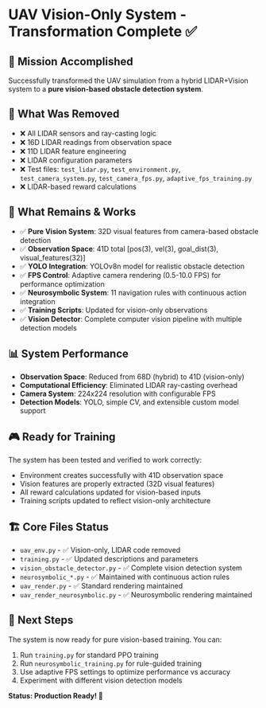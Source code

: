# UAV Vision-Only System - Transformation Complete ✅

## 🎯 **Mission Accomplished**
Successfully transformed the UAV simulation from a hybrid LIDAR+Vision system to a **pure vision-based obstacle detection system**.

## 🔄 **What Was Removed**
- ❌ All LIDAR sensors and ray-casting logic
- ❌ 16D LIDAR readings from observation space
- ❌ 11D LIDAR feature engineering 
- ❌ LIDAR configuration parameters
- ❌ Test files: `test_lidar.py`, `test_environment.py`, `test_camera_system.py`, `test_camera_fps.py`, `adaptive_fps_training.py`
- ❌ LIDAR-based reward calculations

## 🎉 **What Remains & Works**
- ✅ **Pure Vision System**: 32D visual features from camera-based obstacle detection
- ✅ **Observation Space**: 41D total [pos(3), vel(3), goal_dist(3), visual_features(32)]
- ✅ **YOLO Integration**: YOLOv8n model for realistic obstacle detection
- ✅ **FPS Control**: Adaptive camera rendering (0.5-10.0 FPS) for performance optimization
- ✅ **Neurosymbolic System**: 11 navigation rules with continuous action integration
- ✅ **Training Scripts**: Updated for vision-only observations
- ✅ **Vision Detector**: Complete computer vision pipeline with multiple detection models

## 📊 **System Performance**
- **Observation Space**: Reduced from 68D (hybrid) to 41D (vision-only)
- **Computational Efficiency**: Eliminated LIDAR ray-casting overhead
- **Camera System**: 224x224 resolution with configurable FPS
- **Detection Models**: YOLO, simple CV, and extensible custom model support

## 🎮 **Ready for Training**
The system has been tested and verified to work correctly:
- Environment creates successfully with 41D observation space
- Vision features are properly extracted (32D visual features)
- All reward calculations updated for vision-based inputs
- Training scripts updated to reflect vision-only architecture

## 🏗️ **Core Files Status**
- `uav_env.py` - ✅ Vision-only, LIDAR code removed
- `training.py` - ✅ Updated descriptions and parameters  
- `vision_obstacle_detector.py` - ✅ Complete vision detection system
- `neurosymbolic_*.py` - ✅ Maintained with continuous action rules
- `uav_render.py` - ✅ Standard rendering maintained
- `uav_render_neurosymbolic.py` - ✅ Neurosymbolic rendering maintained

## 🚀 **Next Steps**
The system is now ready for pure vision-based training. You can:
1. Run `training.py` for standard PPO training
2. Run `neurosymbolic_training.py` for rule-guided training  
3. Use adaptive FPS settings to optimize performance vs accuracy
4. Experiment with different vision detection models

**Status: Production Ready! 🎯**